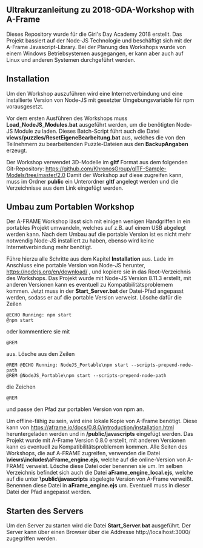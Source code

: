 ## Ultrakurzanleitung zu 2018-GDA-Workshop with A-Frame

Dieses Repository wurde für die Girl's Day Academy 2018 erstellt.
Das Projekt bassiert auf der Node-JS Technologie und beschäftigt sich mit der A-Frame Javascript-Library.
Bei der Planung des Workshops wurde von einem Windows Betriebsystemen ausgegangen, er kann aber auch auf Linux und anderen Systemen durchgeführt werden.

## Installation

Um den Workshop auszuführen wird eine Internetverbindung und eine installierte Version von Node-JS mit gesetzter Umgebungsvariable für npm vorausgesetzt.

Vor dem ersten Ausführen des Workshops muss **Load_NodeJS_Modules.bat** ausgeführt werden, um die benötigten Node-JS Module zu laden.
Dieses Batch-Script führt auch die Datei **views/puzzles/ResetEigeneBearbeitung.bat** aus, welches die von den Teilnehmern zu bearbeitenden Puzzle-Dateien aus den **BackupAngaben** erzeugt.

Der Workshop verwendet 3D-Modelle im **gltf** Format aus dem folgenden Git-Repository: https://github.com/KhronosGroup/glTF-Sample-Models/tree/master/2.0
Damit der Workshop auf diese zugreifen kann, muss im Ordner **public** ein Unterordner **gltf** angelegt werden und die Verzeichnisse aus dem Link eingefügt werden.

## Umbau zum Portablen Workshop

Der A-FRAME Workshop lässt sich mit einigen wenigen Handgriffen in ein portables Projekt umwandeln, welches auf z.B. auf einem USB abgelegt werden kann.
Nach dem Umbau auf die portable Version ist es nicht mehr notwendig Node-JS installiert zu haben, ebenso wird keine Internetverbindung mehr benötigt.

Führe hierzu alle Schritte aus dem Kapitel __Installation__ aus.
Lade im Anschluss eine portable Version von Node-JS herunter, https://nodejs.org/en/download/ , und kopiere sie in das Root-Verzeichnis des Workshops.
Das Projekt wurde mit Node-JS Version 8.11.3 erstellt, mit anderen Versionen kann es eventuell zu Kompatibilitätsproblemem kommen.
Jetzt muss in der **Start_Server.bat** der Datei-Pfad angepasst werden, sodass er auf die portable Version verweist.
Lösche dafür die Zeilen
```
@ECHO Running: npm start
@npm start
```
oder kommentiere sie mit 
```
@REM
```
aus. Lösche aus den Zeilen
```
@REM @ECHO Running: NodeJS_Portable\npm start --scripts-prepend-node-path
@REM @NodeJS_Portable\npm start --scripts-prepend-node-path
```
die Zeichen 
```
@REM
```
und passe den Pfad zur portablen Version von npm an.

Um offline-fähig zu sein, wird eine lokale Kopie von A-Frame benötigt.
Diese kann von https://aframe.io/docs/0.8.0/introduction/installation.html heruntergeladen werden und in **/public/javascripts** eingefügt werden. Das Projekt wurde mit A-Frame Version 0.8.0 erstellt, mit anderen Versionen kann es eventuell zu Kompatibilitätsproblemem kommen.
Alle Seiten des Workshops, die auf A-FRAME zugreifen, verwenden die Datei **\views\includes\aFrame_engine.ejs**, welche auf die online-Version von A-FRAME verweist. Lösche diese Datei oder benennen sie um. Im selben Verzeichnis befindet sich auch die Datei **aFrame_engine_local.ejs**, welche auf die unter **\public\javascripts** abgelegte Version von A-Frame verweißt. Benennen diese Datei in **aFrame_engine.ejs** um. Eventuell muss in dieser Datei der Pfad angepasst werden.

## Starten des Servers

Um den Server zu starten wird die Datei **Start_Server.bat** ausgeführt.
Der Server kann über einen Browser über die Addresse http://localhost:3000/ zugegriffen werden.